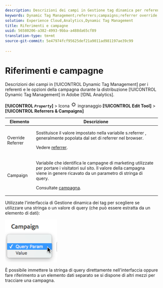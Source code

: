 ```yaml
---
description: Descrizioni dei campi in Gestione tag dinamica per referenti e opzioni delle campagne durante la distribuzione di Gestione tag dinamica in Adobe Analytics.
keywords: Dynamic Tag Management;referrers;campaigns;referrer override;campaign variable;query param
solution: Experience Cloud,Analytics,Dynamic Tag Management
title: Riferimenti e campagne
uuid: 56580206-a382-4993-9bba-a488da65cf89
translation-type: tm+mt
source-git-commit: 5e47974fcf95625def21a9011ad981197ae39c99

---
```



# Riferimenti e campagne

Descrizioni dei campi in [!UICONTROL Dynamic Tag Management] per i referenti e le opzioni della campagna durante la distribuzione [!UICONTROL Dynamic Tag Management] in Adobe [!DNL Analytics].

**[!UICONTROL  *`Property`*]** > Icona ![](assets/settings_gear.png) ingranaggio **[!UICONTROL Edit Tool]** > **[!UICONTROL Referrers & Campaigns]**

<table id="table_09AE3BFF0F12442F9C19CD96451F93E4">
 <thead>
  <tr>
   <th colname="col1" class="entry"> Elemento </th>
   <th colname="col2" class="entry"> Descrizione </th>
  </tr>
 </thead>
 <tbody>
  <tr>
   <td colname="col1"> Override Referrer </td>
   <td colname="col2"> <p>Sostituisce il valore impostato nella variabile <span class="varname"> s.referrer</span> , generalmente popolata dal set di referrer nel browser. </p> <p>Vedere <a href="../../../vars/page-vars/referrer.md">referrer</a>. </p> </td>
  </tr>
  <tr>
   <td colname="col1"> Campaign </td>
   <td colname="col2"> <p>Variabile che identifica le campagne di marketing utilizzate per portare i visitatori sul sito. Il valore della campagna viene in genere ricavato da un parametro di stringa di query. </p> <p>Consultate <a href="../../../vars/page-vars/campaign.md">campagna</a>. </p> </td>
  </tr>
 </tbody>
</table>

Utilizzate l&#39;interfaccia di Gestione dinamica dei tag per scegliere se utilizzare una stringa o un valore di query (che può essere estratta da un elemento di dati):

![Parametro query](assets/dtm-queryparam.png)

È possibile immettere la stringa di query direttamente nell&#39;interfaccia oppure fare riferimento a un elemento dati separato se si dispone di altri mezzi per tracciare una campagna.
